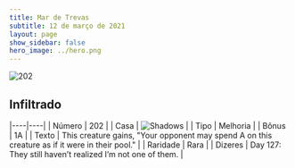 ```yaml
---
title: Mar de Trevas
subtitle: 12 de março de 2021
layout: page
show_sidebar: false
hero_image: ../hero.png
---
```


![202](https://cdn.keyforgegame.com/media/card_front/pt/496_202_MGWPF3GJ7W5C_pt.png)

## Infiltrado

|----|----|
| Número | 202 |
| Casa | ![Shadows](https://archonarcana.com/images/thumb/e/ee/Shadows.png/22px-Shadows.png "Sombras") |
| Tipo | Melhoria |
| Bônus | 1A |
| Texto | This creature gains, "Your opponent may spend A on this creature as if it were in their pool." |
| Raridade | Rara |
| Dizeres | Day 127: They still haven’t realized I’m not one of them. |
